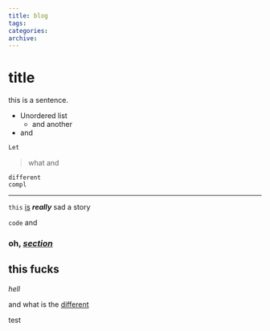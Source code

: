 ```yaml
---
title: blog
tags:
categories:
archive:
---
```

# title
this is a sentence.
- Unordered list
    - and another
- and


```latex
Let 
```

> what
> and 


    
    different
    compl

---

`this` [is](lik) **_really_** sad a story

`code` and 

### oh, [_section_](mklink)

## this fucks

*hell*

and what is the [different](different.md)

test
